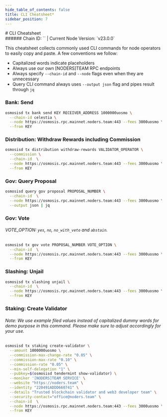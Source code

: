 ```yaml
---
hide_table_of_contents: false
title: CLI Cheatsheet*
sidebar_position: 7
---
```


<div class="h1-with-icon icon-Osmosis">
# CLI Cheatsheet
</div>
###### Chain ID: `` | Current Node Version: `v23.0.0`

This cheatsheet collects commonly used CLI commands for node operators to easily copy and paste. A few conventions we follow:

- Capitalized words indicate placeholders
- Always use our own [NODERS]TEAM RPC endpoints
- Always specify `--chain-id` and `--node` flags even when they are unnecessary
- Query CLI command always uses `--output json` flag and pipes result through `jq`

### Bank: Send
```bash
osmosisd tx bank send KEY RECEIVER_ADDRESS 1000000uosmo \
  --chain-id celestia \
  --node https://osmosis.rpc.mainnet.noders.team:443 --fees 3000uosmo \
  --from KEY
```

### Distribution: Withdraw Rewards including Commission
```bash
osmosisd tx distribution withdraw-rewards VALIDATOR_OPERATOR \
  --commission \
  --chain-id  \
  --node https://osmosis.rpc.mainnet.noders.team:443 --fees 3000uosmo \
  --from KEY
```

### Gov: Query Proposal
```bash
osmosisd query gov proposal PROPOSAL_NUMBER \
  --chain-id  \
  --node https://osmosis.rpc.mainnet.noders.team:443 --fees 3000uosmo \
  --output json | jq
```

### Gov: Vote
###### VOTE_OPTION: `yes`, `no`, `no_with_veto` and `abstain`.
```bash
osmosisd tx gov vote PROPOSAL_NUMBER VOTE_OPTION \
  --chain-id  \
  --node https://osmosis.rpc.mainnet.noders.team:443 --fees 3000uosmo \
  --from KEY
```

### Slashing: Unjail
```bash
osmosisd tx slashing unjail \
  --chain-id  \
  --node https://osmosis.rpc.mainnet.noders.team:443 --fees 3000uosmo \
  --from KEY
```

### Staking: Create Validator
###### Note: We use example filed values instead of capitalized dummy words for demo purpose in this command. Please make sure to adjust accordingly for your use.
```bash
osmosisd tx staking create-validator \
  --amount 1000000uosmo \
  --commission-max-change-rate "0.05" \
  --commission-max-rate "0.10" \
  --commission-rate "0.05" \
  --min-self-delegation "1" \
  --pubkey=$(osmosisd tendermint show-validator) \
  --moniker '[NODERS]TEAM SERVICE' \
  --website "https://noders.team" \
  --identity "220491ADDD660741" \
  --details "Trusted blockchain validator and web3 developer team" \
  --security-contact="office@noders.team" \
  --chain-id  \
  --node https://osmosis.rpc.mainnet.noders.team:443 --fees 3000uosmo \
  --from KEY
```
